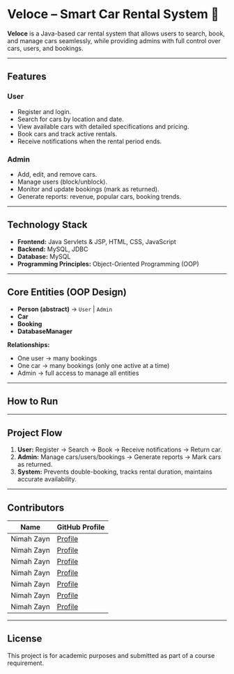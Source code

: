 # Veloce – Smart Car Rental System 🚗

**Veloce** is a Java-based car rental system that allows users to search, book, and manage cars seamlessly, while providing admins with full control over cars, users, and bookings.  

---

## Features

### User
- Register and login.  
- Search for cars by location and date.  
- View available cars with detailed specifications and pricing.  
- Book cars and track active rentals.  
- Receive notifications when the rental period ends.  

### Admin
- Add, edit, and remove cars.  
- Manage users (block/unblock).  
- Monitor and update bookings (mark as returned).  
- Generate reports: revenue, popular cars, booking trends.  

---

## Technology Stack

- **Frontend:** Java Servlets & JSP, HTML, CSS, JavaScript  
- **Backend:**  MySQL, JDBC  
- **Database:** MySQL  
- **Programming Principles:** Object-Oriented Programming (OOP)  

---

## Core Entities (OOP Design)

- **Person (abstract)** → `User` | `Admin`  
- **Car**  
- **Booking**  
- **DatabaseManager**  

**Relationships:**  
- One user → many bookings  
- One car → many bookings (only one active at a time)  
- Admin → full access to manage all entities  

---

## How to Run


---

## Project Flow

1. **User:** Register → Search → Book → Receive notifications → Return car.  
2. **Admin:** Manage cars/users/bookings → Generate reports → Mark cars as returned.  
3. **System:** Prevents double-booking, tracks rental duration, maintains accurate availability.  

---

## Contributors

| Name        | GitHub Profile |
|-------------|----------------|
| Nimah Zayn  | [Profile](#)   |
| Nimah Zayn  | [Profile](#)   |
| Nimah Zayn  | [Profile](#)   |
| Nimah Zayn  | [Profile](#)   |
| Nimah Zayn  | [Profile](#)   |
| Nimah Zayn  | [Profile](#)   |
| Nimah Zayn  | [Profile](#)   |

---

## License

This project is for academic purposes and submitted as part of a course requirement.  

